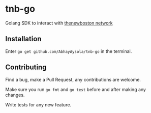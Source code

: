 # tnb-go

Golang SDK to interact with [thenewboston network](https://thenewboston.com)

## Installation

Enter `go get github.com/AbhayAysola/tnb-go` in the terminal.

## Contributing

Find a bug, make a Pull Request, any contributions are welcome.

Make sure you run `go fmt` and `go test` before and after making any changes.

Write tests for any new feature.
